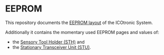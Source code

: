 # EEPROM

This repository documents the [EEPROM layout](EEPROM.md) of the ICOtronic System.

Additionally it contains the momentary used EEPROM pages and values of:

- the [Sensory Tool Holder (STH)](EEPROM-STH.md) and
- the [Stationary Transceiver Unit (STU)](EEPROM-STU.md).
